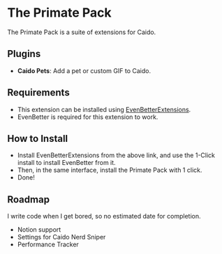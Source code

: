 # The Primate Pack
The Primate Pack is a suite of extensions for Caido.

## Plugins
- **Caido Pets**: Add a pet or custom GIF to Caido.

## Requirements
- This extension can be installed using [EvenBetterExtensions](https://github.com/bebiksior/EvenBetterExtensions).
- EvenBetter is required for this extension to work.

## How to Install
- Install EvenBetterExtensions from the above link, and use the 1-Click install to install EvenBetter from it.
- Then, in the same interface, install the Primate Pack with 1 click.
- Done!

## Roadmap 
I write code when I get bored, so no estimated date for completion.
- Notion support
- Settings for Caido Nerd Sniper
- Performance Tracker
